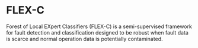 # FLEX-C
Forest of Local EXpert Classifiers (FLEX-C) is a semi-supervised framework for fault detection and classification designed to be robust when fault data is scarce and normal operation data is potentially contaminated. 
